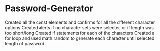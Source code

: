 # Password-Generator

Created all the const elements and confirms for all the different character options
Created alerts if no character sets were selected or if length was too short/long
Created if statements for each of the characters
Created a for loop and used math.random to generate each character until selected length of password